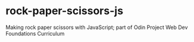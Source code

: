 # rock-paper-scissors-js
Making rock paper scissors with JavaScript; part of Odin Project Web Dev Foundations Curriculum
